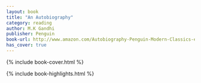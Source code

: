 ```yaml
---
layout: book
title: "An Autobiography"
category: reading
author: M.K Gandhi
publisher: Penguin
book-url: http://www.amazon.com/Autobiography-Penguin-Modern-Classics-ebook/dp/B002RI9HFM/
has_cover: true
---
```

{% include book-cover.html %}

{% include book-highlights.html %}
